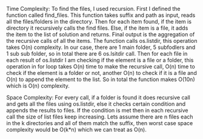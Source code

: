 Time Complexity: To find the files, I used recursion. First I defined the function called find_files. This function takes suffix and path as input, reads all the files/folders in the directory. Then for each item found, if the item is directory it recursively calls the find files. Else, if the item is a file, it adds the item to the list of solution and returns. Final output is the aggregation of the recursive calls of all the items. The function calls os.listdir, this operation takes O(n) complexity. In our case, there are 1 main folder, 5 subfodlers and 1 sub sub folder, so in total there are 6 os.lsitdir call. Then for each file in each result of os.listdir I am checking if the element is a file or a folder, this operation in for loop takes O(n) time to make the recursive call, O(n) time to check if the element is a folder or not, another O(n) to check if it is a file and O(n)  to append the element to the list. So in total the function makes O(10n) which is O(n) complexity. 


Space Complexity: For every call, if a folder is found it does recursive call and gets all the files using os.listdir, else it checks certain condition and appends the results to files. If the condition is met then in each recursive call the size of list files keep increasing. Lets assume there are n files each in the k directories and all of them match the suffix, then worst case space complexity would be O(k*n) which we can treat as O(n).